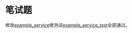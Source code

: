 # 笔试题
修改[example_service](example_service.go)使测试[example_service_test](example_service_test.go)全部通过。
